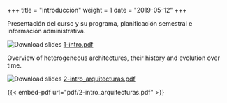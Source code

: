 +++
title = "Introducción"
weight = 1
date = "2019-05-12"
+++

Presentación del curso y su programa, planificación semestral e información
administrativa.

![Download slides](../../images/pdf_web.png) [1-intro.pdf](../../pdf/1-intro.pdf)

Overview of heterogeneous architectures, their history and evolution over time.

![Download slides](../../images/pdf_web.png) [2-intro_arquitecturas.pdf](../../pdf/2-intro_arquitecturas.pdf)

{{< embed-pdf url="pdf/2-intro_arquitecturas.pdf" >}}

